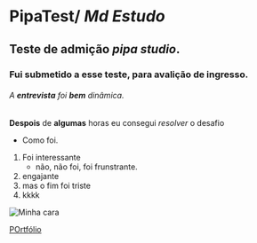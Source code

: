 # PipaTest/ *Md Estudo*


##  Teste de admição _pipa studio_.

### Fui submetido a esse teste, para avalição de ingresso.

###### A **entrevista** foi __bem__ _dinâmica_.
 
 **Despois** de __algumas__ horas eu consegui _resolver_ o desafio
 * Como foi.
 
 1. Foi interessante 
    * não, não foi, foi frunstrante.
 3. engajante
 4. mas o fim foi triste
 5. kkkk

![Minha cara](https://www.kambe-events.co.uk/wp-content/uploads/2013/11/Sad-Clown.jpg)

[POrtfólio](https://img.freepik.com/vetores-gratis/glitch-error-404-page_23-2148105404.jpg?w=2000)
  
